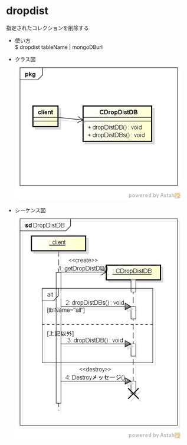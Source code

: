 dropdist
========
指定されたコレクションを削除する

* 使い方  
  $ dropdist tableName | mongoDBurl  
  
* クラス図  
![dropdist](images/pkgDropDistDB.jpg)

* シーケンス図  
![dropdist](images/sdDropDistDB.jpg)

